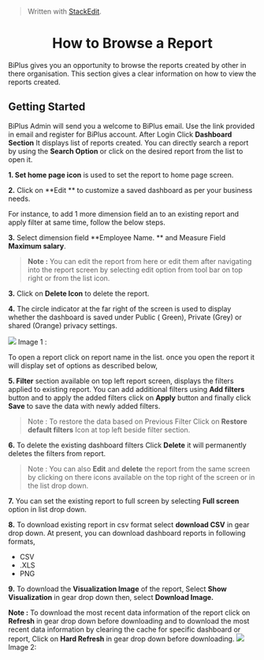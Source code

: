 
> Written with [StackEdit](https://stackedit.io/).

<center><h1>How to Browse a Report</h1></center>

BiPlus gives you an opportunity to browse the reports created by other in there organisation. This section gives a clear information on how to view the reports created.

## Getting Started

BiPlus Admin will send you a welcome to BiPlus email. Use the link provided in email and register for BiPlus account. 
After Login Click  **Dashboard Section** It displays list of  reports created. You can directly search a report by using the **Search Option** or click on the desired report from the list to open it.

**1. Set home page icon** is used to set the report to home page screen.

**2.**  Click on  **Edit ** to customize a saved dashboard as per your business needs.

For instance,  to add 1 more dimension field an to an existing report and apply filter at same time, follow the below steps.

**3.** Select dimension field **Employee Name.
** and Measure Field **Maximum salary**.

> **Note :** You can edit the report from here or edit them after navigating into the report screen by selecting edit option from tool bar on top right or from the list icon.

**3.** Click on **Delete Icon** to delete the report.

**4.**  The circle indicator at the far right of the screen is used to display whether the dashboard is saved under Public ( Green), Private (Grey) or shared (Orange) privacy settings.

![
](https://raw.githubusercontent.com/sv18042016/fp1/master/images/report_mian.png) Image 1 :

To open a  report click on report name in the list. once you open the report it will display set of options as described below,

**5. Filter** section available on top left report screen, displays the filters applied to existing report. You can add additional filters using **Add filters** button and to apply the added filters click on **Apply** button and finally click **Save** to save the data with newly added filters.


> Note : To restore the data based on Previous Filter Click on  **Restore default filters** Icon at top left beside filter section.

**6.** To delete the existing dashboard filters Click **Delete** it will permanently deletes the filters from report.

> Note : You can also **Edit** and **delete** the report from the same screen by clicking on there icons available on the top right of the screen or in the list drop down.

**7.** You can set the existing report to full screen by selecting **Full screen** option in list drop down.

**8.** To download existing report in csv format select **download CSV** in gear drop down.
 At present, you can download dashboard reports in following formats,
 - CSV
 - .XLS
-  PNG

**9.**  To download the **Visualization Image** of the report,  Select **Show Visualization** in gear drop down then, select  **Download Image.**

**Note :** To download the most recent data information of the report click on **Refresh** in gear drop down before downloading and to download the most recent data information by clearing the cache for specific dashboard or report, Click on **Hard Refresh** in gear drop down before downloading. 
![
](https://raw.githubusercontent.com/sv18042016/fp1/master/images/report_ur1.png) Image 2: 




<!--stackedit_data:
eyJoaXN0b3J5IjpbMjA3OTQ3NzQyMiwtODkzMTUxNzY3LC0xOT
cxMjE4MzA0LC04Nzc2NTc2MzgsLTE0MDAwNTQyNDMsMTEwMzYy
NDE5NiwtMjAwMzU4MTQ0MiwtMTU2MzcxOTIwMiw3MzMyMjE4OT
gsMTA5OTg1NDU5MiwxNjUyMDY1ODg0LDE1MDYzNDM1MDAsOTU3
MDQ3OTM2LDE3Mjg1NzE1MiwtMTM3NDgzNjg2Nl19
-->